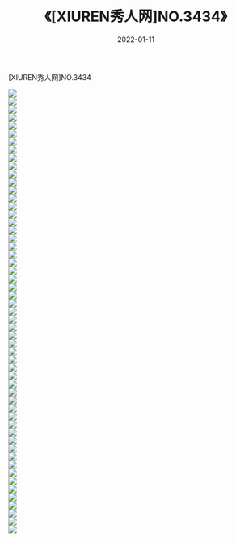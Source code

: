 ﻿---
layout: post
title:  《[XIUREN秀人网]NO.3434》
date:   2022-01-11
img: http://pic.660000.xyz/1:/秀人网/秀人网第04部分/[XIUREN秀人网]NO.3434/000.jpg
categories: [美女, 清纯, 唯美]
---

[XIUREN秀人网]NO.3434

 ![](http://pic.660000.xyz/1:/秀人网/秀人网第04部分/[XIUREN秀人网]NO.3434/001.jpg) <br>![](http://pic.660000.xyz/1:/秀人网/秀人网第04部分/[XIUREN秀人网]NO.3434/002.jpg) <br>![](http://pic.660000.xyz/1:/秀人网/秀人网第04部分/[XIUREN秀人网]NO.3434/003.jpg) <br>![](http://pic.660000.xyz/1:/秀人网/秀人网第04部分/[XIUREN秀人网]NO.3434/004.jpg) <br>![](http://pic.660000.xyz/1:/秀人网/秀人网第04部分/[XIUREN秀人网]NO.3434/005.jpg) <br>![](http://pic.660000.xyz/1:/秀人网/秀人网第04部分/[XIUREN秀人网]NO.3434/006.jpg) <br>![](http://pic.660000.xyz/1:/秀人网/秀人网第04部分/[XIUREN秀人网]NO.3434/007.jpg) <br>![](http://pic.660000.xyz/1:/秀人网/秀人网第04部分/[XIUREN秀人网]NO.3434/008.jpg) <br>![](http://pic.660000.xyz/1:/秀人网/秀人网第04部分/[XIUREN秀人网]NO.3434/009.jpg) <br>![](http://pic.660000.xyz/1:/秀人网/秀人网第04部分/[XIUREN秀人网]NO.3434/010.jpg) <br>![](http://pic.660000.xyz/1:/秀人网/秀人网第04部分/[XIUREN秀人网]NO.3434/011.jpg) <br>![](http://pic.660000.xyz/1:/秀人网/秀人网第04部分/[XIUREN秀人网]NO.3434/012.jpg) <br>![](http://pic.660000.xyz/1:/秀人网/秀人网第04部分/[XIUREN秀人网]NO.3434/013.jpg) <br>![](http://pic.660000.xyz/1:/秀人网/秀人网第04部分/[XIUREN秀人网]NO.3434/014.jpg) <br>![](http://pic.660000.xyz/1:/秀人网/秀人网第04部分/[XIUREN秀人网]NO.3434/015.jpg) <br>![](http://pic.660000.xyz/1:/秀人网/秀人网第04部分/[XIUREN秀人网]NO.3434/016.jpg) <br>![](http://pic.660000.xyz/1:/秀人网/秀人网第04部分/[XIUREN秀人网]NO.3434/017.jpg) <br>![](http://pic.660000.xyz/1:/秀人网/秀人网第04部分/[XIUREN秀人网]NO.3434/018.jpg) <br>![](http://pic.660000.xyz/1:/秀人网/秀人网第04部分/[XIUREN秀人网]NO.3434/019.jpg) <br>![](http://pic.660000.xyz/1:/秀人网/秀人网第04部分/[XIUREN秀人网]NO.3434/020.jpg) <br>![](http://pic.660000.xyz/1:/秀人网/秀人网第04部分/[XIUREN秀人网]NO.3434/021.jpg) <br>![](http://pic.660000.xyz/1:/秀人网/秀人网第04部分/[XIUREN秀人网]NO.3434/022.jpg) <br>![](http://pic.660000.xyz/1:/秀人网/秀人网第04部分/[XIUREN秀人网]NO.3434/023.jpg) <br>![](http://pic.660000.xyz/1:/秀人网/秀人网第04部分/[XIUREN秀人网]NO.3434/024.jpg) <br>![](http://pic.660000.xyz/1:/秀人网/秀人网第04部分/[XIUREN秀人网]NO.3434/025.jpg) <br>![](http://pic.660000.xyz/1:/秀人网/秀人网第04部分/[XIUREN秀人网]NO.3434/026.jpg) <br>![](http://pic.660000.xyz/1:/秀人网/秀人网第04部分/[XIUREN秀人网]NO.3434/027.jpg) <br>![](http://pic.660000.xyz/1:/秀人网/秀人网第04部分/[XIUREN秀人网]NO.3434/028.jpg) <br>![](http://pic.660000.xyz/1:/秀人网/秀人网第04部分/[XIUREN秀人网]NO.3434/029.jpg) <br>![](http://pic.660000.xyz/1:/秀人网/秀人网第04部分/[XIUREN秀人网]NO.3434/030.jpg) <br>![](http://pic.660000.xyz/1:/秀人网/秀人网第04部分/[XIUREN秀人网]NO.3434/031.jpg) <br>![](http://pic.660000.xyz/1:/秀人网/秀人网第04部分/[XIUREN秀人网]NO.3434/032.jpg) <br>![](http://pic.660000.xyz/1:/秀人网/秀人网第04部分/[XIUREN秀人网]NO.3434/033.jpg) <br>![](http://pic.660000.xyz/1:/秀人网/秀人网第04部分/[XIUREN秀人网]NO.3434/034.jpg) <br>![](http://pic.660000.xyz/1:/秀人网/秀人网第04部分/[XIUREN秀人网]NO.3434/035.jpg) <br>![](http://pic.660000.xyz/1:/秀人网/秀人网第04部分/[XIUREN秀人网]NO.3434/036.jpg) <br>![](http://pic.660000.xyz/1:/秀人网/秀人网第04部分/[XIUREN秀人网]NO.3434/037.jpg) <br>![](http://pic.660000.xyz/1:/秀人网/秀人网第04部分/[XIUREN秀人网]NO.3434/038.jpg) <br>![](http://pic.660000.xyz/1:/秀人网/秀人网第04部分/[XIUREN秀人网]NO.3434/039.jpg) <br>![](http://pic.660000.xyz/1:/秀人网/秀人网第04部分/[XIUREN秀人网]NO.3434/040.jpg) <br>![](http://pic.660000.xyz/1:/秀人网/秀人网第04部分/[XIUREN秀人网]NO.3434/041.jpg) <br>![](http://pic.660000.xyz/1:/秀人网/秀人网第04部分/[XIUREN秀人网]NO.3434/042.jpg) <br>![](http://pic.660000.xyz/1:/秀人网/秀人网第04部分/[XIUREN秀人网]NO.3434/043.jpg) <br>![](http://pic.660000.xyz/1:/秀人网/秀人网第04部分/[XIUREN秀人网]NO.3434/044.jpg) <br>![](http://pic.660000.xyz/1:/秀人网/秀人网第04部分/[XIUREN秀人网]NO.3434/045.jpg) <br>![](http://pic.660000.xyz/1:/秀人网/秀人网第04部分/[XIUREN秀人网]NO.3434/046.jpg) <br>![](http://pic.660000.xyz/1:/秀人网/秀人网第04部分/[XIUREN秀人网]NO.3434/047.jpg) <br>![](http://pic.660000.xyz/1:/秀人网/秀人网第04部分/[XIUREN秀人网]NO.3434/048.jpg) <br>![](http://pic.660000.xyz/1:/秀人网/秀人网第04部分/[XIUREN秀人网]NO.3434/049.jpg) <br>![](http://pic.660000.xyz/1:/秀人网/秀人网第04部分/[XIUREN秀人网]NO.3434/050.jpg) <br>![](http://pic.660000.xyz/1:/秀人网/秀人网第04部分/[XIUREN秀人网]NO.3434/051.jpg) <br>![](http://pic.660000.xyz/1:/秀人网/秀人网第04部分/[XIUREN秀人网]NO.3434/052.jpg) <br>![](http://pic.660000.xyz/1:/秀人网/秀人网第04部分/[XIUREN秀人网]NO.3434/053.jpg) <br>![](http://pic.660000.xyz/1:/秀人网/秀人网第04部分/[XIUREN秀人网]NO.3434/054.jpg) <br>![](http://pic.660000.xyz/1:/秀人网/秀人网第04部分/[XIUREN秀人网]NO.3434/055.jpg) <br>